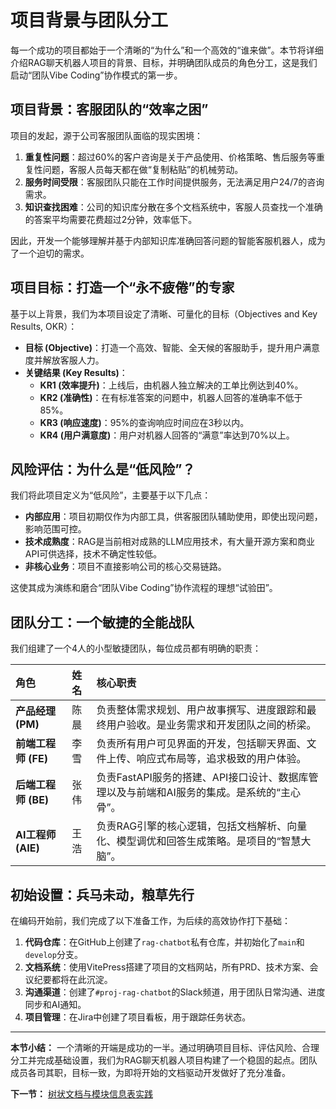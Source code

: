 # 项目背景与团队分工

每一个成功的项目都始于一个清晰的“为什么”和一个高效的“谁来做”。本节将详细介绍RAG聊天机器人项目的背景、目标，并明确团队成员的角色分工，这是我们启动“团队Vibe Coding”协作模式的第一步。

## 项目背景：客服团队的“效率之困”

项目的发起，源于公司客服团队面临的现实困境：
1.  **重复性问题**：超过60%的客户咨询是关于产品使用、价格策略、售后服务等重复性问题，客服人员每天都在做“复制粘贴”的机械劳动。
2.  **服务时间受限**：客服团队只能在工作时间提供服务，无法满足用户24/7的咨询需求。
3.  **知识查找困难**：公司的知识库分散在多个文档系统中，客服人员查找一个准确的答案平均需要花费超过2分钟，效率低下。

因此，开发一个能够理解并基于内部知识库准确回答问题的智能客服机器人，成为了一个迫切的需求。

## 项目目标：打造一个“永不疲倦”的专家

基于以上背景，我们为本项目设定了清晰、可量化的目标（Objectives and Key Results, OKR）：

- **目标 (Objective)**：打造一个高效、智能、全天候的客服助手，提升用户满意度并解放客服人力。
- **关键结果 (Key Results)**：
  - **KR1 (效率提升)**：上线后，由机器人独立解决的工单比例达到40%。
  - **KR2 (准确性)**：在有标准答案的问题中，机器人回答的准确率不低于85%。
  - **KR3 (响应速度)**：95%的查询响应时间应在3秒以内。
  - **KR4 (用户满意度)**：用户对机器人回答的“满意”率达到70%以上。

## 风险评估：为什么是“低风险”？

我们将此项目定义为“低风险”，主要基于以下几点：
- **内部应用**：项目初期仅作为内部工具，供客服团队辅助使用，即使出现问题，影响范围可控。
- **技术成熟度**：RAG是当前相对成熟的LLM应用技术，有大量开源方案和商业API可供选择，技术不确定性较低。
- **非核心业务**：项目不直接影响公司的核心交易链路。

这使其成为演练和磨合“团队Vibe Coding”协作流程的理想“试验田”。

## 团队分工：一个敏捷的全能战队

我们组建了一个4人的小型敏捷团队，每位成员都有明确的职责：

| 角色 | 姓名 | 核心职责 |
| :--- | :--- | :--- |
| **产品经理 (PM)** | 陈晨 | 负责整体需求规划、用户故事撰写、进度跟踪和最终用户验收。是业务需求和开发团队之间的桥梁。 |
| **前端工程师 (FE)** | 李雪 | 负责所有用户可见界面的开发，包括聊天界面、文件上传、响应式布局等，追求极致的用户体验。 |
| **后端工程师 (BE)** | 张伟 | 负责FastAPI服务的搭建、API接口设计、数据库管理以及与前端和AI服务的集成。是系统的“主心骨”。 |
| **AI工程师 (AIE)** | 王浩 | 负责RAG引擎的核心逻辑，包括文档解析、向量化、模型调优和回答生成策略。是项目的“智慧大脑”。 |

## 初始设置：兵马未动，粮草先行

在编码开始前，我们完成了以下准备工作，为后续的高效协作打下基础：
1.  **代码仓库**：在GitHub上创建了`rag-chatbot`私有仓库，并初始化了`main`和`develop`分支。
2.  **文档系统**：使用VitePress搭建了项目的文档网站，所有PRD、技术方案、会议纪要都将在此沉淀。
3.  **沟通渠道**：创建了`#proj-rag-chatbot`的Slack频道，用于团队日常沟通、进度同步和AI通知。
4.  **项目管理**：在Jira中创建了项目看板，用于跟踪任务状态。

---

**本节小结：** 一个清晰的开端是成功的一半。通过明确项目目标、评估风险、合理分工并完成基础设置，我们为RAG聊天机器人项目构建了一个稳固的起点。团队成员各司其职，目标一致，为即将开始的文档驱动开发做好了充分准备。

**下一节：** [树状文档与模块信息表实践](doc-practice.md)